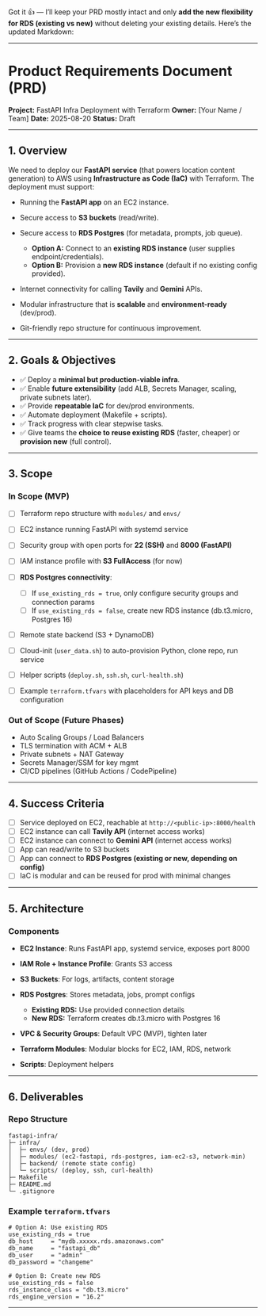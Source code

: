 Got it 👍 — I’ll keep your PRD mostly intact and only **add the new flexibility for RDS (existing vs new)** without deleting your existing details. Here’s the updated Markdown:

---

# Product Requirements Document (PRD)

**Project:** FastAPI Infra Deployment with Terraform
**Owner:** \[Your Name / Team]
**Date:** 2025-08-20
**Status:** Draft

---

## 1. Overview

We need to deploy our **FastAPI service** (that powers location content generation) to AWS using **Infrastructure as Code (IaC)** with Terraform. The deployment must support:

* Running the **FastAPI app** on an EC2 instance.
* Secure access to **S3 buckets** (read/write).
* Secure access to **RDS Postgres** (for metadata, prompts, job queue).

  * **Option A:** Connect to an **existing RDS instance** (user supplies endpoint/credentials).
  * **Option B:** Provision a **new RDS instance** (default if no existing config provided).
* Internet connectivity for calling **Tavily** and **Gemini** APIs.
* Modular infrastructure that is **scalable** and **environment-ready** (dev/prod).
* Git-friendly repo structure for continuous improvement.

---

## 2. Goals & Objectives

* ✅ Deploy a **minimal but production-viable infra**.
* ✅ Enable **future extensibility** (add ALB, Secrets Manager, scaling, private subnets later).
* ✅ Provide **repeatable IaC** for dev/prod environments.
* ✅ Automate deployment (Makefile + scripts).
* ✅ Track progress with clear stepwise tasks.
* ✅ Give teams the **choice to reuse existing RDS** (faster, cheaper) or **provision new** (full control).

---

## 3. Scope

### In Scope (MVP)

* [ ] Terraform repo structure with `modules/` and `envs/`
* [ ] EC2 instance running FastAPI with systemd service
* [ ] Security group with open ports for **22 (SSH)** and **8000 (FastAPI)**
* [ ] IAM instance profile with **S3 FullAccess** (for now)
* [ ] **RDS Postgres connectivity**:

  * [ ] If `use_existing_rds = true`, only configure security groups and connection params
  * [ ] If `use_existing_rds = false`, create new RDS instance (db.t3.micro, Postgres 16)
* [ ] Remote state backend (S3 + DynamoDB)
* [ ] Cloud-init (`user_data.sh`) to auto-provision Python, clone repo, run service
* [ ] Helper scripts (`deploy.sh`, `ssh.sh`, `curl-health.sh`)
* [ ] Example `terraform.tfvars` with placeholders for API keys and DB configuration

### Out of Scope (Future Phases)

* Auto Scaling Groups / Load Balancers
* TLS termination with ACM + ALB
* Private subnets + NAT Gateway
* Secrets Manager/SSM for key mgmt
* CI/CD pipelines (GitHub Actions / CodePipeline)

---

## 4. Success Criteria

* [ ] Service deployed on EC2, reachable at `http://<public-ip>:8000/health`
* [ ] EC2 instance can call **Tavily API** (internet access works)
* [ ] EC2 instance can connect to **Gemini API** (internet access works)
* [ ] App can read/write to S3 buckets
* [ ] App can connect to **RDS Postgres (existing or new, depending on config)**
* [ ] IaC is modular and can be reused for prod with minimal changes

---

## 5. Architecture

### Components

* **EC2 Instance**: Runs FastAPI app, systemd service, exposes port 8000
* **IAM Role + Instance Profile**: Grants S3 access
* **S3 Buckets**: For logs, artifacts, content storage
* **RDS Postgres**: Stores metadata, jobs, prompt configs

  * **Existing RDS:** Use provided connection details
  * **New RDS:** Terraform creates db.t3.micro with Postgres 16
* **VPC & Security Groups**: Default VPC (MVP), tighten later
* **Terraform Modules**: Modular blocks for EC2, IAM, RDS, network
* **Scripts**: Deployment helpers

---

## 6. Deliverables

### Repo Structure

```
fastapi-infra/
├─ infra/
│  ├─ envs/ (dev, prod)
│  ├─ modules/ (ec2-fastapi, rds-postgres, iam-ec2-s3, network-min)
│  ├─ backend/ (remote state config)
│  └─ scripts/ (deploy, ssh, curl-health)
├─ Makefile
├─ README.md
└─ .gitignore
```

### Example `terraform.tfvars`

```hcl
# Option A: Use existing RDS
use_existing_rds = true
db_host     = "mydb.xxxxx.rds.amazonaws.com"
db_name     = "fastapi_db"
db_user     = "admin"
db_password = "changeme"

# Option B: Create new RDS
use_existing_rds = false
rds_instance_class = "db.t3.micro"
rds_engine_version = "16.2"
```

---

